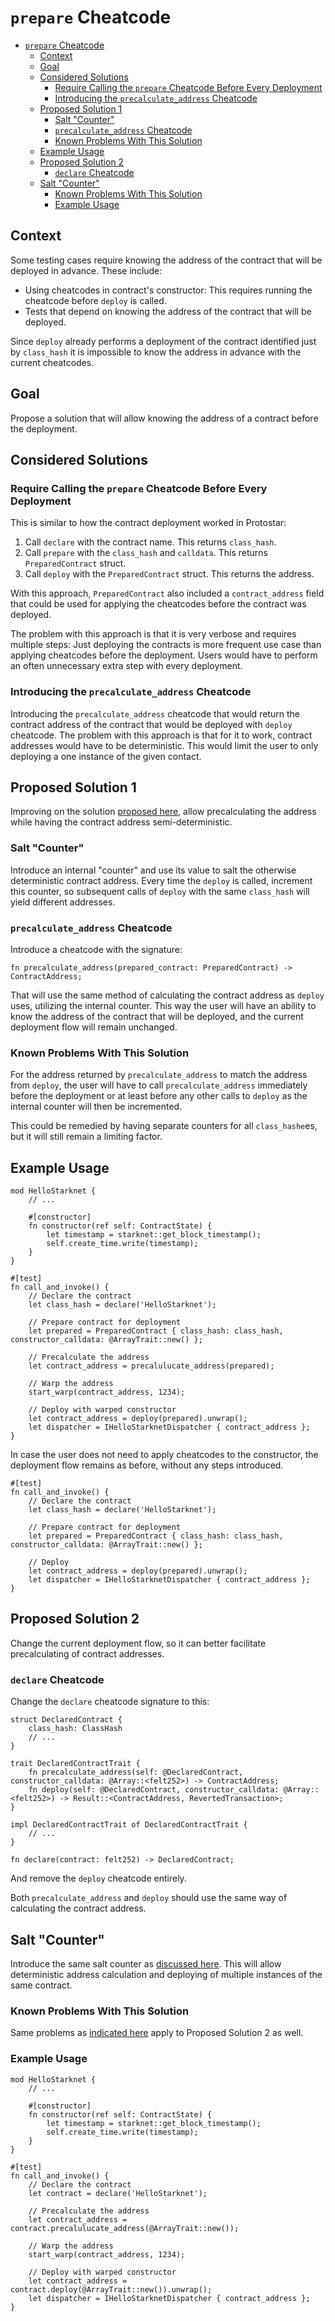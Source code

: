 # `prepare` Cheatcode

<!-- TOC -->
* [`prepare` Cheatcode](#prepare-cheatcode)
  * [Context](#context)
  * [Goal](#goal)
  * [Considered Solutions](#considered-solutions)
    * [Require Calling the `prepare` Cheatcode Before Every Deployment](#require-calling-the-prepare-cheatcode-before-every-deployment)
    * [Introducing the `precalculate_address` Cheatcode](#introducing-the-precalculateaddress-cheatcode)
  * [Proposed Solution 1](#proposed-solution-1)
    * [Salt "Counter"](#salt-counter)
    * [`precalculate_address` Cheatcode](#precalculateaddress-cheatcode)
    * [Known Problems With This Solution](#known-problems-with-this-solution)
  * [Example Usage](#example-usage)
  * [Proposed Solution 2](#proposed-solution-2)
    * [`declare` Cheatcode](#declare-cheatcode)
  * [Salt "Counter"](#salt-counter-1)
    * [Known Problems With This Solution](#known-problems-with-this-solution-1)
    * [Example Usage](#example-usage-1)
<!-- TOC -->

## Context

Some testing cases require knowing the address of the contract that will be deployed in advance.
These include:

- Using cheatcodes in contract's constructor: This requires running the cheatcode before `deploy` is called.
- Tests that depend on knowing the address of the contract that will be deployed.

Since `deploy` already performs a deployment of the contract identified just by `class_hash` it is impossible to know
the address in advance with the current cheatcodes.

## Goal

Propose a solution that will allow knowing the address of a contract before the deployment.

## Considered Solutions

### Require Calling the `prepare` Cheatcode Before Every Deployment

This is similar to how the contract deployment worked in Protostar:

1. Call `declare` with the contract name. This returns `class_hash`.
2. Call `prepare` with the `class_hash` and `calldata`. This returns `PreparedContract` struct.
3. Call `deploy` with the `PreparedContract` struct. This returns the address.

With this approach, `PreparedContract` also included a `contract_address` field that could be used for applying the
cheatcodes before the contract was deployed.

The problem with this approach is that it is very verbose and requires multiple steps:
Just deploying the contracts is more frequent use case than applying cheatcodes before the deployment.
Users would have to perform an often unnecessary extra step with every deployment.

### Introducing the `precalculate_address` Cheatcode

Introducing the `precalculate_address` cheatcode that would return the contract address of the contract that would be
deployed with `deploy` cheatcode.
The problem with this approach is that for it to work, contract addresses would have to be deterministic.
This would limit the user to only deploying a one instance of the given contact.

## Proposed Solution 1

Improving on the solution [proposed here](#introducing-the-precalculateaddress-cheatcode), allow precalculating the
address while having the contract address semi-deterministic.

### Salt "Counter"

Introduce an internal "counter" and use its value to salt the otherwise deterministic contract address.
Every time the `deploy` is called, increment this counter, so subsequent calls of `deploy` with the same `class_hash`
will yield different addresses.

### `precalculate_address` Cheatcode

Introduce a cheatcode with the signature:

```cairo
fn precalculate_address(prepared_contract: PreparedContract) -> ContractAddress;
```

That will use the same method of calculating the contract address as `deploy` uses, utilizing the internal counter.
This way the user will have an ability to know the address of the contract that will be deployed, and the current
deployment flow will remain unchanged.

### Known Problems With This Solution

For the address returned by `precalculate_address` to match the address from `deploy`, the user will have to
call `precalculate_address` immediately before the deployment or at least before any other calls to `deploy` as the
internal counter will then be incremented.

This could be remedied by having separate counters for all `class_hashe`es, but it will still remain a limiting factor.

## Example Usage

```cairo
mod HelloStarknet {
    // ...
    
    #[constructor]
    fn constructor(ref self: ContractState) {
        let timestamp = starknet::get_block_timestamp();
        self.create_time.write(timestamp);
    }
}

#[test]
fn call_and_invoke() {
    // Declare the contract
    let class_hash = declare('HelloStarknet');
    
    // Prepare contract for deployment
    let prepared = PreparedContract { class_hash: class_hash, constructor_calldata: @ArrayTrait::new() };
    
    // Precalculate the address
    let contract_address = precalulucate_address(prepared);
    
    // Warp the address
    start_warp(contract_address, 1234);
    
    // Deploy with warped constructor
    let contract_address = deploy(prepared).unwrap();
    let dispatcher = IHelloStarknetDispatcher { contract_address };
}
```

In case the user does not need to apply cheatcodes to the constructor, the deployment flow remains as before, without
any steps introduced.

```cairo
#[test]
fn call_and_invoke() {
    // Declare the contract
    let class_hash = declare('HelloStarknet');
    
    // Prepare contract for deployment
    let prepared = PreparedContract { class_hash: class_hash, constructor_calldata: @ArrayTrait::new() };
        
    // Deploy
    let contract_address = deploy(prepared).unwrap();
    let dispatcher = IHelloStarknetDispatcher { contract_address };
}
```

## Proposed Solution 2

Change the current deployment flow, so it can better facilitate precalculating of contract addresses.

### `declare` Cheatcode

Change the `declare` cheatcode signature to this:

```cairo
struct DeclaredContract {
    class_hash: ClassHash
    // ...
}

trait DeclaredContractTrait {
    fn precalculate_address(self: @DeclaredContract, constructor_calldata: @Array::<felt252>) -> ContractAddress;
    fn deploy(self: @DeclaredContract, constructor_calldata: @Array::<felt252>) -> Result::<ContractAddress, RevertedTransaction>;
}

impl DeclaredContractTrait of DeclaredContractTrait {
    // ...
}

fn declare(contract: felt252) -> DeclaredContract;
```

And remove the `deploy` cheatcode entirely.

Both `precalculate_address` and `deploy` should use the same way of calculating the contract address.

## Salt "Counter"

Introduce the same salt counter as [discussed here](#salt-counter).
This will allow deterministic address calculation and deploying of multiple instances of the same contract.

### Known Problems With This Solution

Same problems as [indicated here](#known-problems-with-this-solution) apply to Proposed Solution 2 as well.

### Example Usage

```cairo
mod HelloStarknet {
    // ...
    
    #[constructor]
    fn constructor(ref self: ContractState) {
        let timestamp = starknet::get_block_timestamp();
        self.create_time.write(timestamp);
    }
}

#[test]
fn call_and_invoke() {
    // Declare the contract
    let contract = declare('HelloStarknet');
        
    // Precalculate the address
    let contract_address = contract.precalulucate_address(@ArrayTrait::new());
    
    // Warp the address
    start_warp(contract_address, 1234);
    
    // Deploy with warped constructor
    let contract_address = contract.deploy(@ArrayTrait::new()).unwrap();
    let dispatcher = IHelloStarknetDispatcher { contract_address };
}
```